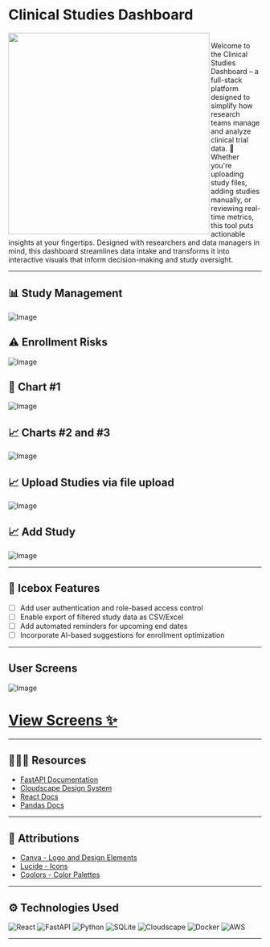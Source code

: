 # Clinical Studies Dashboard

<img align="left" width="400" height="400" src="https://imgur.com/0zg1Fgg">
<br>
Welcome to the Clinical Studies Dashboard – a full-stack platform designed to simplify how research teams manage and analyze clinical trial data. 🧬 Whether you're uploading study files, adding studies manually, or reviewing real-time metrics, this tool puts actionable insights at your fingertips. Designed with researchers and data managers in mind, this dashboard streamlines data intake and transforms it into interactive visuals that inform decision-making and study oversight.

---

## 📊 Study Management
![Image](https://i.imgur.com/gXFWbl4.png)

## ⚠️ Enrollment Risks
![Image](https://i.imgur.com/5KrOVb5.png)

## 📁 Chart #1
![Image](https://i.imgur.com/6zOoowi.png)

## 📈 Charts #2 and #3
![Image](https://i.imgur.com/iQhkSpm.png)

## 📈 Upload Studies via file upload
![Image](https://i.imgur.com/Gk0pLVM.png)

## 📈 Add Study
![Image](https://i.imgur.com/YbbgCAO.png)

---

## 🧊 Icebox Features
- [ ] Add user authentication and role-based access control
- [ ] Enable export of filtered study data as CSV/Excel
- [ ] Add automated reminders for upcoming end dates
- [ ] Incorporate AI-based suggestions for enrollment optimization

---

## User Screens
![Image](https://i.imgur.com/2hUPgxE.png)
# [View Screens ✨](https://whimsical.com/bms-DReH9YFer34PcJPkTagEtP)

---

## 👩🏽‍💻 Resources
- [FastAPI Documentation](https://fastapi.tiangolo.com/)
- [Cloudscape Design System](https://cloudscape.design/)
- [React Docs](https://reactjs.org/)
- [Pandas Docs](https://pandas.pydata.org/)

---

## 🛟 Attributions
- [Canva - Logo and Design Elements](https://www.canva.com/)
- [Lucide - Icons](https://lucide.dev/guide/packages/lucide-react)
- [Coolors - Color Palettes](https://coolors.co/palettes/trending)

---

## ⚙️ Technologies Used
![React](https://img.shields.io/badge/react-%2320232a.svg?style=for-the-badge&logo=react&logoColor=%2361DAFB)
![FastAPI](https://img.shields.io/badge/fastapi-005571?style=for-the-badge&logo=fastapi)
![Python](https://img.shields.io/badge/Python-3776AB?style=for-the-badge&logo=python&logoColor=white)
![SQLite](https://img.shields.io/badge/sqlite-%2307405e.svg?style=for-the-badge&logo=sqlite&logoColor=white)
![Cloudscape](https://img.shields.io/badge/cloudscape-000000?style=for-the-badge)
![Docker](https://img.shields.io/badge/docker-%230db7ed.svg?style=for-the-badge&logo=docker&logoColor=white)
![AWS](https://img.shields.io/badge/Amazon_AWS-FF9900?style=for-the-badge&logo=amazonaws&logoColor=white)

---